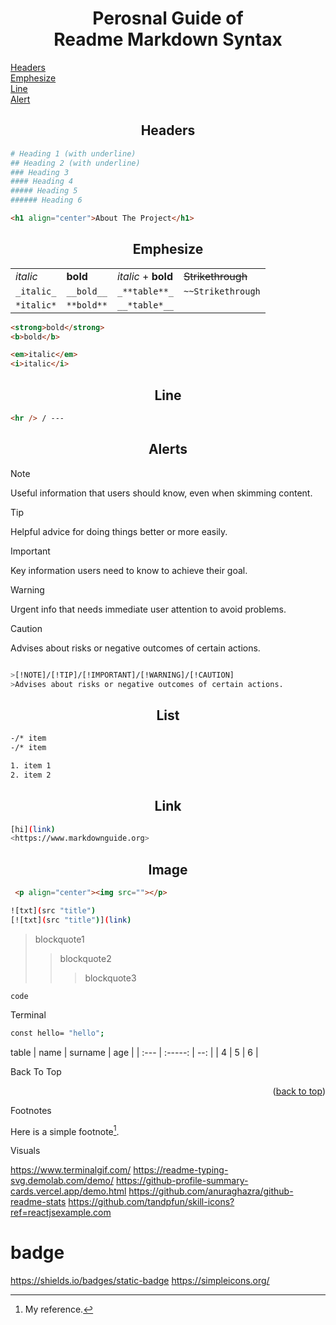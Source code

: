 <h1 align="center">Perosnal Guide of <br> Readme Markdown Syntax  </h1>
<a name="readme-top" href="#headers">Headers</a> <br>
<a name="readme-top" href="#emphesize">Emphesize</a> <br>
<a name="readme-top" href="#line">Line</a> <br>
<a name="readme-top" href="#alert">Alert</a> <br>

<h2 align="center" name="headers">Headers</h2>

```sh
# Heading 1 (with underline)
## Heading 2 (with underline)
### Heading 3
#### Heading 4
##### Heading 5
###### Heading 6
```

```html
<h1 align="center">About The Project</h1>
```

<h2 align="center" name="emphesize">Emphesize</h2>

|            |           |                     |                 |
| ---------- | ------    | ------------------- |-----------------|
| _italic_   | __bold__  | _italic_ + __bold__ |~~Strikethrough~~|
| `_italic_` | `__bold__`| `_**table**_`       |`~~Strikethrough`|
| `*italic*` | `**bold**`|`__*table*__`        |                 |


```html
<strong>bold</strong>
<b>bold</b>

<em>italic</em>
<i>italic</i>
```

<h2 align="center" name="line">Line</h2>

```html
<hr /> / ---
```


<h2 align="center" name="alert">Alerts</h2>

> [!NOTE]
> Useful information that users should know, even when skimming content.

> [!TIP]
> Helpful advice for doing things better or more easily.

> [!IMPORTANT]
> Key information users need to know to achieve their goal.

> [!WARNING]
> Urgent info that needs immediate user attention to avoid problems.

> [!CAUTION]
> Advises about risks or negative outcomes of certain actions.

```sh

>[!NOTE]/[!TIP]/[!IMPORTANT]/[!WARNING]/[!CAUTION]
>Advises about risks or negative outcomes of certain actions.

```

<h2 align="center" name="list">List</h2>

```html
-/* item
-/* item

1. item 1
2. item 2 
```

<h2 align="center" name="list">Link</h2>

```sh
[hi](link)
<https://www.markdownguide.org>
```


<h2 align="center" name="image">Image</h2>

```html
 <p align="center"><img src=""></p>
```
```sh
![txt](src "title")
[![txt](src "title")](link)
```



> blockquote1
>
> > blockquote2
> >
> > > blockquote3

`code`

Terminal

```sh
const hello= "hello";
```

table
| name | surname | age |
| :--- | :-----: | --: |
| 4 | 5 | 6 |

Back To Top
<a name="readme-top"></a>

<p align="right">(<a href="#readme-top">back to top</a>)</p>

Footnotes

Here is a simple footnote[^1].
[^1]: My reference.

Visuals

https://www.terminalgif.com/
https://readme-typing-svg.demolab.com/demo/
https://github-profile-summary-cards.vercel.app/demo.html
https://github.com/anuraghazra/github-readme-stats
https://github.com/tandpfun/skill-icons?ref=reactjsexample.com

# badge

https://shields.io/badges/static-badge
https://simpleicons.org/
